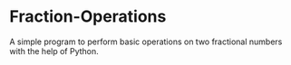 # Fraction-Operations
A simple program to perform basic operations on two fractional numbers with the help of Python.
